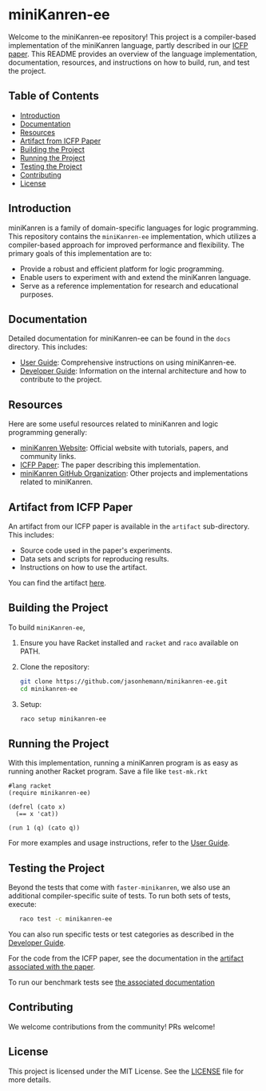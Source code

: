 # miniKanren-ee

Welcome to the miniKanren-ee repository! This project is a compiler-based implementation of the miniKanren language, partly described in our [ICFP paper](link_to_paper). This README provides an overview of the language implementation, documentation, resources, and instructions on how to build, run, and test the project.

## Table of Contents

- [Introduction](#introduction)
- [Documentation](#documentation)
- [Resources](#resources)
- [Artifact from ICFP Paper](#artifact-from-icfp-paper)
- [Building the Project](#building-the-project)
- [Running the Project](#running-the-project)
- [Testing the Project](#testing-the-project)
- [Contributing](#contributing)
- [License](#license)

## Introduction

miniKanren is a family of domain-specific languages for logic programming. This repository contains the `miniKanren-ee` implementation, which utilizes a compiler-based approach for improved performance and flexibility. The primary goals of this implementation are to:

- Provide a robust and efficient platform for logic programming.
- Enable users to experiment with and extend the miniKanren language.
- Serve as a reference implementation for research and educational purposes.

## Documentation

Detailed documentation for miniKanren-ee can be found in the `docs` directory. This includes:

- [User Guide](docs/user_guide.md): Comprehensive instructions on using miniKanren-ee.
- [Developer Guide](docs/developer_guide.md): Information on the internal architecture and how to contribute to the project.

## Resources

Here are some useful resources related to miniKanren and logic programming generally:

- [miniKanren Website](http://minikanren.org): Official website with tutorials, papers, and community links.
- [ICFP Paper](link_to_paper): The paper describing this implementation.
- [miniKanren GitHub Organization](https://github.com/miniKanren): Other projects and implementations related to miniKanren.

## Artifact from ICFP Paper

An artifact from our ICFP paper is available in the `artifact` sub-directory. This includes:

- Source code used in the paper's experiments.
- Data sets and scripts for reproducing results.
- Instructions on how to use the artifact.

You can find the artifact [here](artifact/README.md).

## Building the Project

To build `miniKanren-ee`,

1. Ensure you have Racket installed and `racket` and `raco`  available on PATH.

2. Clone the repository:
   ```sh
   git clone https://github.com/jasonhemann/minikanren-ee.git
   cd minikanren-ee
   ```

3. Setup:
   ```sh
   raco setup minikanren-ee
   ```

## Running the Project

With this implementation, running a miniKanren program is as easy as running another Racket program. Save a file like `test-mk.rkt`

```racket
#lang racket
(require minikanren-ee)

(defrel (cato x)
  (== x 'cat))

(run 1 (q) (cato q))
```

For more examples and usage instructions, refer to the [User Guide](docs/user_guide.md).

## Testing the Project

Beyond the tests that come with `faster-minikanren`, we also use an additional compiler-specific suite of tests. To run both sets of tests, execute:

```sh
   raco test -c minikanren-ee
```

You can also run specific tests or test categories as described in the [Developer Guide](docs/developer_guide.md).

For the code from the ICFP paper, see the documentation in the [artifact associated with the paper](./demos/icfp2024/README.md).

To run our benchmark tests see [the associated documentation](./bench/README.md)

## Contributing

We welcome contributions from the community! PRs welcome!

## License

This project is licensed under the MIT License. See the [LICENSE](LICENSE) file for more details.


[link-to-paper]: https://mballantyne.net/publications/icfp2024.pdf
